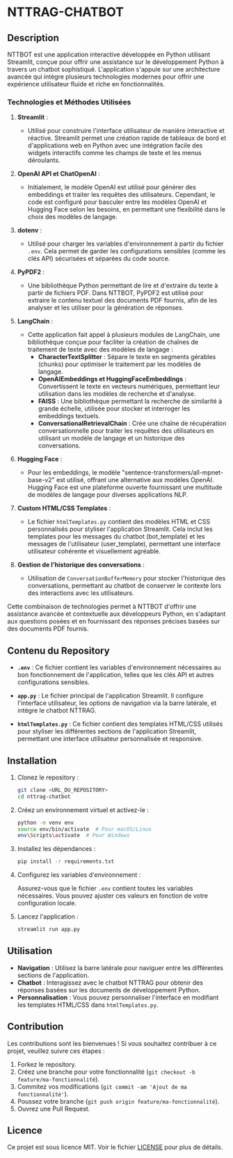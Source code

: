 # NTTRAG-CHATBOT

## Description

NTTBOT est une application interactive développée en Python utilisant Streamlit, conçue pour offrir une assistance sur le développement Python à travers un chatbot sophistiqué. L'application s'appuie sur une architecture avancée qui intègre plusieurs technologies modernes pour offrir une expérience utilisateur fluide et riche en fonctionnalités.

### Technologies et Méthodes Utilisées

1. **Streamlit** : 
   - Utilisé pour construire l'interface utilisateur de manière interactive et réactive. Streamlit permet une création rapide de tableaux de bord et d'applications web en Python avec une intégration facile des widgets interactifs comme les champs de texte et les menus déroulants.

2. **OpenAI API et ChatOpenAI** :
   - Initialement, le modèle OpenAI est utilisé pour générer des embeddings et traiter les requêtes des utilisateurs. Cependant, le code est configuré pour basculer entre les modèles OpenAI et Hugging Face selon les besoins, en permettant une flexibilité dans le choix des modèles de langage.

3. **dotenv** :
   - Utilisé pour charger les variables d'environnement à partir du fichier `.env`. Cela permet de garder les configurations sensibles (comme les clés API) sécurisées et séparées du code source.

4. **PyPDF2** :
   - Une bibliothèque Python permettant de lire et d'extraire du texte à partir de fichiers PDF. Dans NTTBOT, PyPDF2 est utilisé pour extraire le contenu textuel des documents PDF fournis, afin de les analyser et les utiliser pour la génération de réponses.

5. **LangChain** :
   - Cette application fait appel à plusieurs modules de LangChain, une bibliothèque conçue pour faciliter la création de chaînes de traitement de texte avec des modèles de langage :
     - **CharacterTextSplitter** : Sépare le texte en segments gérables (chunks) pour optimiser le traitement par les modèles de langage.
     - **OpenAIEmbeddings et HuggingFaceEmbeddings** : Convertissent le texte en vecteurs numériques, permettant leur utilisation dans les modèles de recherche et d'analyse.
     - **FAISS** : Une bibliothèque permettant la recherche de similarité à grande échelle, utilisée pour stocker et interroger les embeddings textuels.
     - **ConversationalRetrievalChain** : Crée une chaîne de récupération conversationnelle pour traiter les requêtes des utilisateurs en utilisant un modèle de langage et un historique des conversations.

6. **Hugging Face** :
   - Pour les embeddings, le modèle "sentence-transformers/all-mpnet-base-v2" est utilisé, offrant une alternative aux modèles OpenAI. Hugging Face est une plateforme ouverte fournissant une multitude de modèles de langage pour diverses applications NLP.

7. **Custom HTML/CSS Templates** :
   - Le fichier `htmlTemplates.py` contient des modèles HTML et CSS personnalisés pour styliser l'application Streamlit. Cela inclut les templates pour les messages du chatbot (bot_template) et les messages de l'utilisateur (user_template), permettant une interface utilisateur cohérente et visuellement agréable.

8. **Gestion de l'historique des conversations** :
   - Utilisation de `ConversationBufferMemory` pour stocker l'historique des conversations, permettant au chatbot de conserver le contexte lors des interactions avec les utilisateurs.

Cette combinaison de technologies permet à NTTBOT d'offrir une assistance avancée et contextuelle aux développeurs Python, en s'adaptant aux questions posées et en fournissant des réponses précises basées sur des documents PDF fournis.

## Contenu du Repository

- **`.env`** : Ce fichier contient les variables d'environnement nécessaires au bon fonctionnement de l'application, telles que les clés API et autres configurations sensibles.

- **`app.py`** : Le fichier principal de l'application Streamlit. Il configure l'interface utilisateur, les options de navigation via la barre latérale, et intègre le chatbot NTTRAG.

- **`htmlTemplates.py`** : Ce fichier contient des templates HTML/CSS utilisés pour styliser les différentes sections de l'application Streamlit, permettant une interface utilisateur personnalisée et responsive.

## Installation

1. Clonez le repository :

    ```bash
    git clone <URL_DU_REPOSITORY>
    cd nttrag-chatbot
    ```

2. Créez un environnement virtuel et activez-le :

    ```bash
    python -m venv env
    source env/bin/activate  # Pour macOS/Linux
    env\Scripts\activate  # Pour Windows
    ```

3. Installez les dépendances :

    ```bash
    pip install -r requirements.txt
    ```

4. Configurez les variables d'environnement :

    Assurez-vous que le fichier `.env` contient toutes les variables nécessaires. Vous pouvez ajuster ces valeurs en fonction de votre configuration locale.

5. Lancez l'application :

    ```bash
    streamlit run app.py
    ```

## Utilisation

- **Navigation** : Utilisez la barre latérale pour naviguer entre les différentes sections de l'application.
- **Chatbot** : Interagissez avec le chatbot NTTRAG pour obtenir des réponses basées sur les documents de développement Python.
- **Personnalisation** : Vous pouvez personnaliser l'interface en modifiant les templates HTML/CSS dans `htmlTemplates.py`.

## Contribution

Les contributions sont les bienvenues ! Si vous souhaitez contribuer à ce projet, veuillez suivre ces étapes :

1. Forkez le repository.
2. Créez une branche pour votre fonctionnalité (`git checkout -b feature/ma-fonctionnalité`).
3. Commitez vos modifications (`git commit -am 'Ajout de ma fonctionnalité'`).
4. Poussez votre branche (`git push origin feature/ma-fonctionnalité`).
5. Ouvrez une Pull Request.

## Licence

Ce projet est sous licence MIT. Voir le fichier [LICENSE](LICENSE) pour plus de détails.

